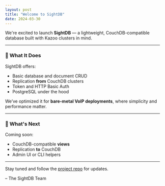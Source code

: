 ```yaml
---
layout: post
title: "Welcome to SightDB"
date: 2024-03-30
---
```


We're excited to launch **SightDB** — a lightweight, CouchDB-compatible database built with Kazoo clusters in mind.

---

### 🔧 What It Does

SightDB offers:

- Basic database and document CRUD
- Replication **from** CouchDB clusters
- Token and HTTP Basic Auth
- PostgreSQL under the hood

We’ve optimized it for **bare-metal VoIP deployments**, where simplicity and performance matter.

---

### 🚀 What's Next

Coming soon:

- CouchDB-compatible **views**
- Replication **to** CouchDB
- Admin UI or CLI helpers

---

Stay tuned and follow the [project repo](https://github.com/sightdb/sightdb) for updates.

– The SightDB Team
